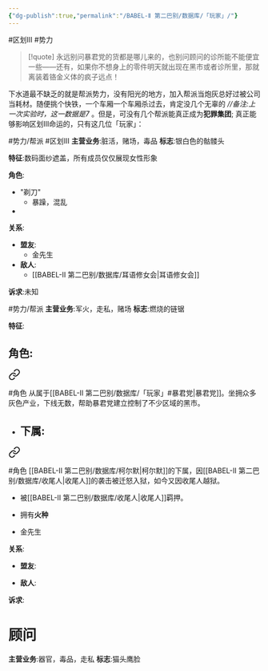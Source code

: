 ```yaml
---
{"dg-publish":true,"permalink":"/BABEL-Ⅱ 第二巴别/数据库/「玩家」/"}
---
```


#区划Ⅲ #势力 
> [!quote] 
> 永远别问暴君党的货都是哪儿来的，也别问顾问的诊所能不能便宜一些——还有，如果你不想身上的零件明天就出现在黑市或者诊所里，那就离装着铬金义体的疯子远点！


下水道最不缺乏的就是帮派势力，没有阳光的地方，加入帮派当炮灰总好过被公司当耗材。随便挑个快铁，一个车厢一个车厢杀过去，肯定没几个无辜的 *//备注:上一次实验时，这一数据是7* 。但是，可没有几个帮派能真正成为**犯罪集团**; 真正能够影响区划Ⅲ命运的，只有这几位「玩家」：

<div class="transclusion internal-embed is-loaded"><div class="markdown-embed">



#势力/帮派 #区划Ⅲ 
**主营业务**:脏活，赌场，毒品
**标志**:银白色的骷髅头

**特征**:数码面纱遮盖，所有成员仅仅展现女性形象

**角色**:
- "剃刀"
	- 暴躁，混乱
- 

**关系**:
- **盟友**:
	- 金先生
- **敌人**:
	- [[BABEL-Ⅱ 第二巴别/数据库/耳语修女会\|耳语修女会]]


**诉求**:未知

</div></div>



<div class="transclusion internal-embed is-loaded"><div class="markdown-embed">



#势力/帮派
**主营业务**:军火，走私，赌场
**标志**:燃烧的链锯

**特征**:

**角色**:
- 
<div class="transclusion internal-embed is-loaded"><a class="markdown-embed-link" href="/babel///" aria-label="Open link"><svg xmlns="http://www.w3.org/2000/svg" width="24" height="24" viewBox="0 0 24 24" fill="none" stroke="currentColor" stroke-width="2" stroke-linecap="round" stroke-linejoin="round" class="svg-icon lucide-link"><path d="M10 13a5 5 0 0 0 7.54.54l3-3a5 5 0 0 0-7.07-7.07l-1.72 1.71"></path><path d="M14 11a5 5 0 0 0-7.54-.54l-3 3a5 5 0 0 0 7.07 7.07l1.71-1.71"></path></svg></a><div class="markdown-embed">




#角色 
从属于[[BABEL-Ⅱ 第二巴别/数据库/「玩家」#暴君党\|暴君党]]。坐拥众多灰色产业，下线无数，帮助暴君党建立控制了不少区域的黑市。
- **下属**:
	- 
<div class="transclusion internal-embed is-loaded"><a class="markdown-embed-link" href="/babel///" aria-label="Open link"><svg xmlns="http://www.w3.org/2000/svg" width="24" height="24" viewBox="0 0 24 24" fill="none" stroke="currentColor" stroke-width="2" stroke-linecap="round" stroke-linejoin="round" class="svg-icon lucide-link"><path d="M10 13a5 5 0 0 0 7.54.54l3-3a5 5 0 0 0-7.07-7.07l-1.72 1.71"></path><path d="M14 11a5 5 0 0 0-7.54-.54l-3 3a5 5 0 0 0 7.07 7.07l1.71-1.71"></path></svg></a><div class="markdown-embed">




#角色 
[[BABEL-Ⅱ 第二巴别/数据库/柯尔默\|柯尔默]]的下属，因[[BABEL-Ⅱ 第二巴别/数据库/收尾人\|收尾人]]的袭击被迁怒入狱，如今又因收尾人越狱。
- 被[[BABEL-Ⅱ 第二巴别/数据库/收尾人\|收尾人]]羁押。

</div></div>

- 拥有**火种**

</div></div>

- 金先生

**关系**:
- **盟友**:

- **敌人**:

**诉求**:

</div></div>


# 顾问
**主营业务**:器官，毒品，走私
**标志**:猫头鹰脸
